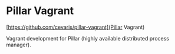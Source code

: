 # Pillar Vagrant

[https://github.com/cevaris/pillar-vagrant](Pillar Vagrant)

Vagrant development for Pillar (highly available distributed process manager).